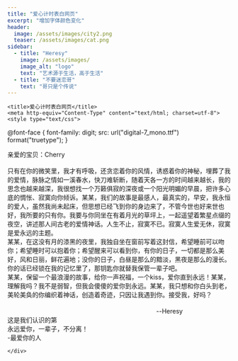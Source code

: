 ```yaml
---
title: "爱心计时表白网页"
excerpt: "增加字体颜色变化"
header:
  image: /assets/images/city2.png
  teaser: /assets/images/cat.png
sidebar:
  - title: "Heresy"
    image: /assets/images/
    image_alt: "logo"
    text: "艺术源于生活，高于生活"
  - title: "不要迷恋哥"
    text: "哥只是个传说"
---
```

<html xmlns="http://www.w3.org/1999/xhtml" xml:lang="en" lang="en">
	<head meta http-equiv =“Content-Security-Policy”content =“upgrade-insecure-requests”/>
    <base href="http://www.cccyun.net/biaobai_aixinjishi/" />
	
	<title>爱心计时表白网页</title>
	<meta http-equiv="Content-Type" content="text/html; charset=utf-8">
	<style type="text/css">
@font-face {
	font-family: digit;
	src: url("digital-7_mono.ttf") format("truetype");
}
</style>
	<link href="css/default.css" tppabs="css/default.css" type="text/css" rel="stylesheet">
	<script type="text/javascript" src="js/jquery.js" tppabs="./js/jquery.js"></script>
	<script type="text/javascript" src="js/garden.js" tppabs="./js/garden.js"></script>
	<script type="text/javascript" src="js/functions.js" tppabs="./js/functions.js"></script>
	<body>
<div id="mainDiv">
<div id="content">
      <div id="code"> <span class="comments">亲爱的宝贝：Cherry</span><br />
    <span class="space"><span class="comments"></span></span><br />
    <span class="space"/><span class="comments">只有在你的微笑里，我才有呼吸，还贪恋着你的风情，诱惑着你的神秘，埋葬了我的爱情，脉脉之情如一溪春水，快刀难斩断，随着天各一方的时间越来越长，我的思念也越来越深，我很想找一个万籁俱寂的深夜或一个阳光明媚的早晨，把许多心底的惆怅、寂寞向你倾诉。某某，我们的故事是最感人，最真实的，早安，我永恒的爱人，虽然我尚未起床，但思想已经飞到你的身边来了，不管今世也好来世也好，我所要的只有你。我要与你同坐在有着月光的草坪上，一起遥望着繁星点缀的夜空，讲述那人间古老的爱情神话。人生不止，寂寞不已。寂寞人生爱无休，寂寞是爱永远的主题。</span><br />
    <span class="space"/><span class="comments">某某，在这没有月的漆黑的夜里，我独自坐在窗前写着这封信，希望睡前可以吻你；希望睡时可以抱着你；希望醒来可以看到你，有你的日子，一切都是那么美好，风和日丽，鲜花遍地；没你的日子，白昼是那么的黯淡，黑夜是那么的漫长。你的话已经锁在我的记忆里了，那钥匙你就替我保管一辈子吧。</span><br />
    <span class="space"/><span class="comments">某某，保留一个最浪漫的故事，给你一声祝福，一个kiss，爱你直到永远！某某，理解我吗？我不是弱智，但我会傻傻的爱你到永远。某某，我只想和你白头到老，美轮美奂的你编织着神话，创造着奇迹，只因让我遇到你。接受我，好吗？</span><br /><br />
    <span class="space"/><span class="comments">　　　　　　　　　　　　　　　　　　　　　　　　--Heresy</span><br/>
  </div>
      <div id="loveHeart">
    <canvas id="garden"></canvas>
    <div id="words">
          <div id="messages"> 这是我们认识的第
        <div id="elapseClock"></div>
      </div>
          <div id="loveu"> 永远爱你，一辈子，不分离！<br/>
        <div class="signature">  -最爱你的人</div>
      </div>
        </div>
  </div>
      <div class="bg1">

    </div>
<script type="text/javascript">
		var offsetX = $("#loveHeart").width() / 2;
		var offsetY = $("#loveHeart").height() / 2 - 55;
		var together = new Date();
		together.setFullYear(2018,01,01);
		together.setHours(0);
		together.setMinutes(0);
		together.setSeconds(0);
		together.setMilliseconds(0);
		
		if (!document.createElement('canvas').getContext) {
			var msg = document.createElement("div");
			msg.id = "errorMsg";
			msg.innerHTML = "提醒您：您的浏览器版本过旧^_^<br/>"+
				"推荐使用 <a href='http://dlsw.br.baidu.com/ditui/zujian/bdBrowserSetup-5956-ftn_1000061134.exe' target='_blank'>百度浏览器<br/>请先升级您的浏览器，效果很炫哦~~"; 
			document.body.appendChild(msg);
			$("#code").css("display", "none")
			$("#copyright").css("position", "absolute");
			$("#copyright").css("bottom", "10px");
		    document.execCommand("stop");
		} else {
			setTimeout(function () {
				adjustWordsPosition();
				startHeartAnimation();
			}, 5000);

			timeElapse(together);
			setInterval(function () {
				timeElapse(together);
			}, 500);

			adjustCodePosition();
			$("#code").typewriter();
		}
	</script>
<audio id="main_audio" autoplay="autoplay" preload="auto" loop>
	<source src="http://m2.music.126.net/GvIMZ5ZW0l04xFMVYtTy8g==/18502581673300022.mp3" type="audio/mpeg" />
<embed id="main_audio_ie8" hidden="true" autostart="true" height="0" width=0 loop="true" src="" autoplay="autoplay"/>
</audio>
<div style="display:none"><script src="https://s4.cnzz.com/z_stat.php?id=1261929593&web_id=1261929593" language="JavaScript"></script></div></body>
</html>